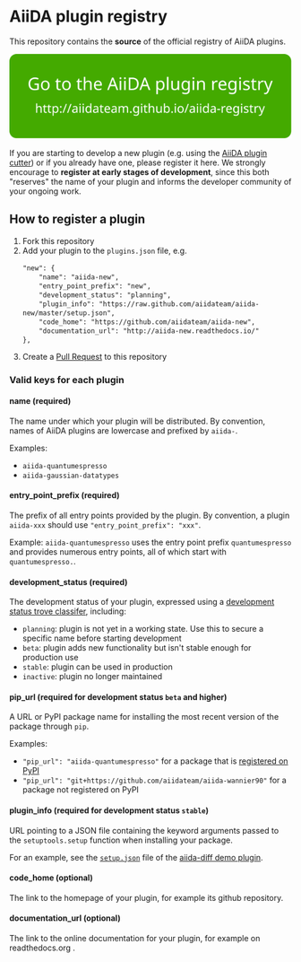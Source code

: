 # AiiDA plugin registry

This repository contains the **source** of the official registry of AiiDA plugins.

<p align="center">
 <a href="http://aiidateam.github.io/aiida-registry" rel="Go to the AiiDA plugin registry">
  <img src="aiida_registry/static/gotobutton.svg">
 </a>
 </p>

If you are starting to develop a new plugin
(e.g. using the [AiiDA plugin cutter](https://github.com/aiidateam/aiida-plugin-cutter))
 or if you already have one, please register it here.
We strongly encourage to **register at early stages of development**,
since this both "reserves" the name of your plugin and informs the developer
community of your ongoing work.

## How to register a plugin

1. Fork this repository
2. Add your plugin to the `plugins.json` file, e.g.
    ```
    "new": {
        "name": "aiida-new",
        "entry_point_prefix": "new",
        "development_status": "planning",
        "plugin_info": "https://raw.github.com/aiidateam/aiida-new/master/setup.json",
        "code_home": "https://github.com/aiidateam/aiida-new",
        "documentation_url": "http://aiida-new.readthedocs.io/"
    },
    ```
3. Create a [Pull Request](https://github.com/aiidateam/aiida-registry/pulls) to this repository

### Valid keys for each plugin

#### name (required)
The name under which your plugin will be distributed.
By convention, names of AiiDA plugins are lowercase and prefixed by `aiida-`.

Examples:
 * `aiida-quantumespresso`
 * `aiida-gaussian-datatypes`

#### entry_point_prefix (required)
The prefix of all entry points provided by the plugin.
By convention, a plugin `aiida-xxx` should use `"entry_point_prefix": "xxx"`.

Example: `aiida-quantumespresso` uses the entry point prefix `quantumespresso` and provides numerous entry points, all of which start with `quantumespresso.`.

#### development_status (required)
The development status of your plugin, expressed using a [development status trove classifer](https://pypi.org/classifiers/), including:
* `planning`: plugin is not yet in a working state. Use this to secure a specific name before starting development
* `beta`: plugin adds new functionality but isn't stable enough for production use
* `stable`: plugin can be used in production
* `inactive`: plugin no longer maintained

#### pip_url (required for development status `beta` and higher)
A URL or PyPI package name for installing the most recent version of the package through `pip`.

Examples:
 * `"pip_url": "aiida-quantumespresso"` for a package that is [registered on PyPI](https://pypi.org/project/aiida-quantumespresso/)
 * `"pip_url": "git+https://github.com/aiidateam/aiida-wannier90"` for a package not registered on PyPI

#### plugin_info (required for development status `stable`)
URL pointing to a JSON file containing the keyword arguments passed to the `setuptools.setup` function when installing your package.

For an example, see the [`setup.json`](https://github.com/aiidateam/aiida-diff/blob/master/setup.json) file of the [aiida-diff demo plugin](http://github.com/aiidateam/aiida-diff).

#### code_home (optional)
The link to the homepage of your plugin, for example its github repository.

#### documentation_url (optional)
The link to the online documentation for your plugin, for example on readthedocs.org .
